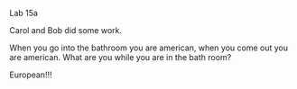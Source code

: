 Lab 15a

Carol and Bob did some work. 

When you go into the bathroom you are american, when you come out you are american. What are you while you are in the bath room?

European!!!